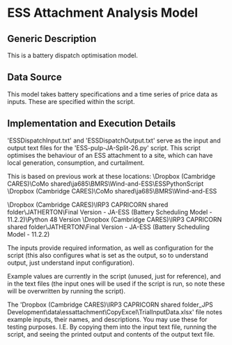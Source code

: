 # ESS Attachment Analysis Model #

## Generic Description ##

This is a battery dispatch optimisation model.

## Data Source ##

This model takes battery specifications and a time series of price data as inputs.
These are specified within the script.

## Implementation and Execution Details ##

'ESSDispatchInput.txt' and 'ESSDispatchOutput.txt' serve as the input and output
text files for the 'ESS-pulp-JA-Split-26.py' script.
This script optimises the behaviour of an ESS attachment to a site, which
can have local generation, consumption, and curtailment.

This is based on previous work at these locations:
\Dropbox (Cambridge CARES)\CoMo shared\ja685\BMRS\Wind-and-ESS\ESSPythonScript
\Dropbox (Cambridge CARES)\CoMo shared\ja685\BMRS\Wind-and-ESS

\Dropbox (Cambridge CARES)\IRP3 CAPRICORN shared folder\JATHERTON\Final Version - JA-ESS (Battery Scheduling Model - 11.2.2)\Python 48 Version
\Dropbox (Cambridge CARES)\IRP3 CAPRICORN shared folder\JATHERTON\Final Version - JA-ESS (Battery Scheduling Model - 11.2.2)

The inputs provide required information, as well as configuration for the script
(this also configures what is set as the output, so to understand output, just
understand input configuration).

Example values are currently in the script (unused, just for reference), and in
the text files (the input ones will be used if the script is run, so note these
will be overwritten by running the script).

The 'Dropbox (Cambridge CARES)\IRP3 CAPRICORN shared folder\_JPS Development\data\essattachment\CopyExcel\TrialInputData.xlsx'
file notes example inputs, their names, and descriptions. You may use these for testing purposes.
I.E. By copying them into the input text file, running the script, and seeing
the printed output and contents of the output text file.
